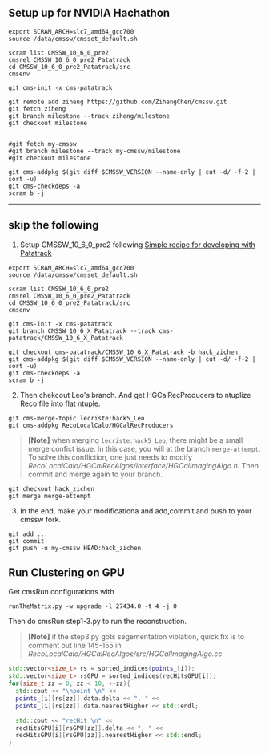 ## Setup up for NVIDIA Hachathon


```
export SCRAM_ARCH=slc7_amd64_gcc700
source /data/cmssw/cmsset_default.sh

scram list CMSSW_10_6_0_pre2
cmsrel CMSSW_10_6_0_pre2_Patatrack
cd CMSSW_10_6_0_pre2_Patatrack/src
cmsenv

git cms-init -x cms-patatrack

git remote add ziheng https://github.com/ZihengChen/cmssw.git
git fetch ziheng
git branch milestone --track ziheng/milestone
git checkout milestone


#git fetch my-cmssw
#git branch milestone --track my-cmssw/milestone
#git checkout milestone

git cms-addpkg $(git diff $CMSSW_VERSION --name-only | cut -d/ -f-2 | sort -u)
git cms-checkdeps -a
scram b -j
```

---
skip the following
---

1. Setup CMSSW_10_6_0_pre2 following [Simple recipe for developing with Patatrack](https://patatrack.web.cern.ch/patatrack//wiki/PatatrackDevelopment.html)

```
export SCRAM_ARCH=slc7_amd64_gcc700
source /data/cmssw/cmsset_default.sh

scram list CMSSW_10_6_0_pre2
cmsrel CMSSW_10_6_0_pre2_Patatrack
cd CMSSW_10_6_0_pre2_Patatrack/src
cmsenv

git cms-init -x cms-patatrack
git branch CMSSW_10_6_X_Patatrack --track cms-patatrack/CMSSW_10_6_X_Patatrack

git checkout cms-patatrack/CMSSW_10_6_X_Patatrack -b hack_zichen
git cms-addpkg $(git diff $CMSSW_VERSION --name-only | cut -d/ -f-2 | sort -u)
git cms-checkdeps -a
scram b -j
```


2. Then chekcout Leo's branch. And get HGCalRecProducers to ntuplize Reco file into flat ntuple.
```
git cms-merge-topic lecriste:hack5_Leo
git cms-addpkg RecoLocalCalo/HGCalRecProducers
```

> **[Note]** when merging `lecriste:hack5_Leo`, there might be a small merge confict issue. In this case, you will at the branch `merge-attempt`. To solve this confliction, one just needs to modify *RecoLocalCalo/HGCalRecAlgos/interface/HGCalImagingAlgo.h*. Then commit and merge again to your branch.

```
git checkout hack_zichen
git merge merge-attempt
```



3. In the end, make your modificationa and add,commit and push to your cmssw fork.
```
git add ...
git commit
git push -u my-cmssw HEAD:hack_zichen
```
## Run Clustering on GPU

Get cmsRun configurations with 
```
runTheMatrix.py -w upgrade -l 27434.0 -t 4 -j 0
```

Then do cmsRun step1-3.py to run the reconstruction.

> **[Note]** if the step3.py gots segementation violation, quick fix is to comment out line 145-155 in *RecoLocalCalo/HGCalRecAlgos/src/HGCalImagingAlgo.cc*

```c++
std::vector<size_t> rs = sorted_indices(points_[i]);
std::vector<size_t> rsGPU = sorted_indices(recHitsGPU[i]);
for(size_t zz = 0; zz < 10; ++zz){
  std::cout << "\npoint \n" <<
  points_[i][rs[zz]].data.delta << ", " <<
  points_[i][rs[zz]].data.nearestHigher << std::endl;

  std::cout << "recHit \n" <<
  recHitsGPU[i][rsGPU[zz]].delta << ", " <<
  recHitsGPU[i][rsGPU[zz]].nearestHigher << std::endl;
}
```

